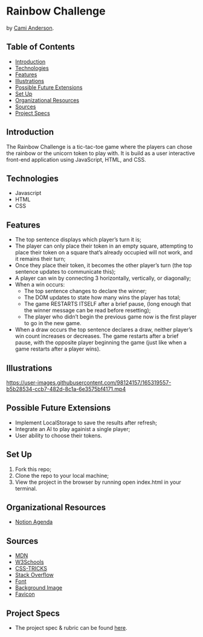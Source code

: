 # Rainbow Challenge
by [Cami Anderson](https://github.com/camianderson).

## Table of Contents
  - [Introduction](#introduction)
  - [Technologies](#technologies)
  - [Features](#features)
  - [Illustrations](#illustrations)
  - [Possible Future Extensions](#possible-future-extensions)
  - [Set Up](#set-up)
  - [Organizational Resources](#organizational-resources)
  - [Sources](#sources)
  - [Project Specs](#project-specs)

## Introduction

 The Rainbow Challenge is a tic-tac-toe game where the players can chose the rainbow or the unicorn token to play with. It is build as a user interactive front-end application using JavaScript, HTML, and CSS.

## Technologies
  - Javascript
  - HTML
  - CSS

## Features

- The top sentence displays which player’s turn it is;
- The player can only place their token in an empty square, attempting to place their token on a square that’s already occupied will not work, and it remains their turn;
- Once they place their token, it becomes the other player’s turn (the top sentence updates to communicate this);
- A player can win by connecting 3 horizontally, vertically, or diagonally; 
- When a win occurs:
  - The top sentence changes to declare the winner;
  - The DOM updates to state how many wins the player has total;
  - The game RESTARTS ITSELF after a brief pause, (long enough that the winner message can be read before resetting);
  - The player who didn’t begin the previous game now is the first player to go in the new game.
- When a draw occurs the top sentence declares a draw, neither player’s win count increases or decreases. The game restarts after a brief pause, with the opposite player beginning the game (just like when a game restarts after a player wins).

## Illustrations



https://user-images.githubusercontent.com/98124157/165319557-b5b28534-ccb7-482d-8c1a-6e3575bf4171.mp4




## Possible Future Extensions

  - Implement LocalStorage to save the results after refresh;
  - Integrate an AI to play againist a single player;
  - User ability to choose their tokens.

## Set Up

1. Fork this repo;
2. Clone the repo to your local machine;
3. View the project in the browser by running open index.html in your terminal.

## Organizational Resources
- [Notion Agenda](https://www.notion.so/Tic-Tac-Toe-Agenda-e3e62e136cfa4865a7258eeac7e46750)

## Sources
  - [MDN](http://developer.mozilla.org/en-US/)
  - [W3Schools](https://www.w3schools.com/)
  - [CSS-TRICKS](https://css-tricks.com/)
  - [Stack Overflow](https://stackoverflow.com/questions/4457506/set-the-table-column-width-constant-regardless-of-the-amount-of-text-in-its-cell) 
  - [Font](https://www.fontspace.com/hearts-font-f24854) 
  - [Background Image](https://4kwallpaper.wiki/wp-content/uploads/2019/07/361378.jpg)
  - [Favicon](https://www.flaticon.com/free-icon/rainbow_458842?term=rainbow&page=1&position=1&page=1&position=1&related_id=458842&origin=tag)

## Project Specs
  - The project spec & rubric can be found [here](https://frontend.turing.edu/projects/module-1/tic-tac-toe-solo-v2.html).
